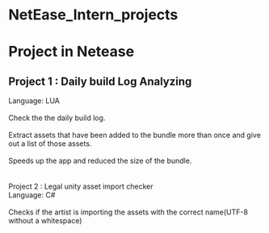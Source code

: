# NetEase_Intern_projects
Project in Netease
==================
Project 1 : Daily build Log Analyzing
---------------------------
Language: LUA<br>  
Check the the daily build log. <br>  
Extract assets that have been added to the bundle more than once and give out a list of those assets.<br>  
Speeds up the app and reduced the size of the bundle.<br>  
<br>
Project 2 : Legal unity asset import checker<br>
Language: C#<br>  
Checks if the artist is importing the assets with the correct name(UTF-8 without a whitespace)<br>
